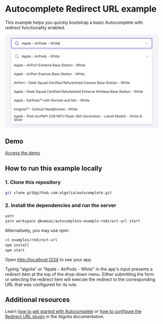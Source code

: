# Autocomplete Redirect URL example

This example helps you quickly bootstrap a basic Autocomplete with redirect functionality enabled.

<p align="center"><img src="capture.png?raw=true" alt="A capture of the Autocomplete redirect URL example" /></p>

## Demo

[Access the demo](https://codesandbox.io/s/github/algolia/autocomplete/tree/next/examples/redirect-url)

## How to run this example locally

### 1. Clone this repository

```sh
git clone git@github.com:algolia/autocomplete.git
```

### 2. Install the dependencies and run the server

```sh
yarn
yarn workspace @kumoai/autocomplete-example-redirect-url start
```

Alternatively, you may use npm:

```sh
cd examples/redirect-url
npm install
npm start
```

Open <http://localhost:1234> to see your app.

Typing “algolia” or "Apple - AirPods - White" in the app's input presents a redirect item at the top of the drop-down menu. Either submitting the form or selecting the redirect item will execute the redirect to the corresponding URL that was configured for its rule.

## Additional resources
Learn [how to get started with Autocomplete](https://www.algolia.com/doc/ui-libraries/autocomplete/introduction/getting-started/) or [how to configure the Redirect URL plugin](https://www.algolia.com/doc/ui-libraries/autocomplete/api-reference/autocomplete-plugin-redirect-url) in the Algolia documentation.
